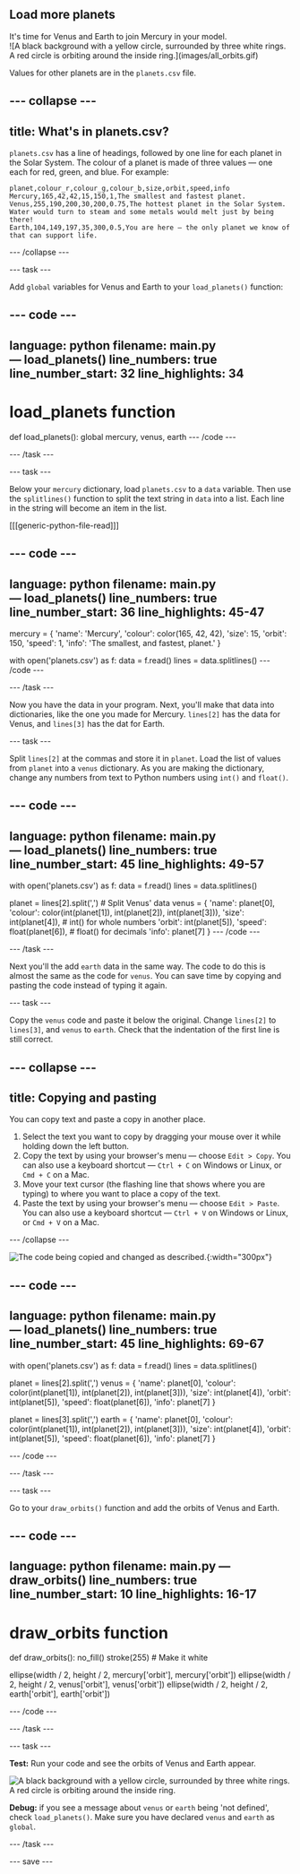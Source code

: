 ## Load more planets

<div style="display: flex; flex-wrap: wrap">
<div style="flex-basis: 200px; flex-grow: 1; margin-right: 15px;">
It's time for Venus and Earth to join Mercury in your model.
</div>
<div>
![A black background with a yellow circle, surrounded by three white rings. A red circle is orbiting around the inside ring.](images/all_orbits.gif)
</div>
</div>

Values for other planets are in the `planets.csv` file.

--- collapse ---
---
title: What's in planets.csv?
---

`planets.csv` has a line of headings, followed by one line for each planet in the Solar System. The colour of a planet is made of three values — one each for red, green, and blue. For example:

```
planet,colour_r,colour_g,colour_b,size,orbit,speed,info
Mercury,165,42,42,15,150,1,The smallest and fastest planet.
Venus,255,190,200,30,200,0.75,The hottest planet in the Solar System. Water would turn to steam and some metals would melt just by being there!
Earth,104,149,197,35,300,0.5,You are here — the only planet we know of that can support life.
```

--- /collapse ---

--- task ---

Add `global` variables for Venus and Earth to your `load_planets()` function:

--- code ---
---
language: python
filename: main.py — load_planets()
line_numbers: true
line_number_start: 32
line_highlights: 34
---
# load_planets function
def load_planets():
  global mercury, venus, earth
--- /code ---

--- /task ---

--- task ---

Below your `mercury` dictionary, load `planets.csv` to a `data` variable. Then use the `splitlines()` function to split the text string in `data` into a list. Each line in the string will become an item in the list.

[[[generic-python-file-read]]]

--- code ---
---
language: python
filename: main.py — load_planets()
line_numbers: true
line_number_start: 36
line_highlights: 45-47
---
  mercury = {
      'name': 'Mercury',
      'colour': color(165, 42, 42),
      'size': 15,
      'orbit': 150,
      'speed': 1,
      'info': 'The smallest, and fastest, planet.'
  }
  
  with open('planets.csv') as f:
    data = f.read()
    lines = data.splitlines()
--- /code ---

--- /task ---

Now you have the data in your program. Next, you'll make that data into dictionaries, like the one you made for Mercury. `lines[2]` has the data for Venus, and `lines[3]` has the dat for Earth.

--- task ---

Split `lines[2]` at the commas and store it in `planet`. Load the list of values from `planet` into a `venus` dictionary. As you are making the dictionary, change any numbers from text to Python numbers using `int()` and `float()`.

--- code ---
---
language: python
filename: main.py — load_planets()
line_numbers: true
line_number_start: 45
line_highlights: 49-57
---
  with open('planets.csv') as f:
    data = f.read()
    lines = data.splitlines()

  planet = lines[2].split(',') # Split Venus' data
  venus = { 
    'name': planet[0],
    'colour': color(int(planet[1]), int(planet[2]), int(planet[3])),
    'size': int(planet[4]), # int() for whole numbers
    'orbit': int(planet[5]),
    'speed': float(planet[6]), # float() for decimals
    'info': planet[7]
  }
--- /code ---

--- /task ---

Next you'll the add `earth` data in the same way. The code to do this is almost the same as the code for `venus`. You can save time by copying and pasting the code instead of typing it again.

--- task ---

Copy the `venus` code and paste it below the original. Change `lines[2]` to `lines[3]`, and `venus` to `earth`. Check that the indentation of the first line is still correct.

--- collapse ---
---
title: Copying and pasting
---

You can copy text and paste a copy in another place.

 1. Select the text you want to copy by dragging your mouse over it while holding down the left button.
 2. Copy the text by using your browser's menu — choose `Edit > Copy`. You can also use a keyboard shortcut — `Ctrl + C` on Windows or Linux, or `Cmd + C` on a Mac.
 3. Move your text cursor (the flashing line that shows where you are typing) to where you want to place a copy of the text.
 4. Paste the text by using your browser's menu — choose `Edit > Paste`. You can also use a keyboard shortcut — `Ctrl + V` on Windows or Linux, or `Cmd + V` on a Mac.

--- /collapse ---

![The code being copied and changed as described.](images/code_copy.gif){:width="300px"}

--- code ---
---
language: python
filename: main.py — load_planets()
line_numbers: true
line_number_start: 45
line_highlights: 69-67
---
  with open('planets.csv') as f:
    data = f.read()
    lines = data.splitlines()

  planet = lines[2].split(',')
  venus = { 
    'name': planet[0],
    'colour': color(int(planet[1]), int(planet[2]), int(planet[3])),
    'size': int(planet[4]), 
    'orbit': int(planet[5]),
    'speed': float(planet[6]), 
    'info': planet[7]
  }

  planet = lines[3].split(',') 
  earth = { 
    'name': planet[0],
    'colour': color(int(planet[1]), int(planet[2]), int(planet[3])),
    'size': int(planet[4]), 
    'orbit': int(planet[5]),
    'speed': float(planet[6]), 
    'info': planet[7]
  }

--- /code ---

--- /task ---

--- task ---

Go to your `draw_orbits()` function and add the orbits of Venus and Earth.

--- code ---
---
language: python
filename: main.py — draw_orbits()
line_numbers: true
line_number_start: 10
line_highlights: 16-17
---
# draw_orbits function
def draw_orbits():
  no_fill()
  stroke(255) # Make it white
  
  ellipse(width / 2, height / 2, mercury['orbit'], mercury['orbit'])
  ellipse(width / 2, height / 2, venus['orbit'], venus['orbit'])
  ellipse(width / 2, height / 2, earth['orbit'], earth['orbit'])

--- /code ---

--- /task ---

--- task ---

 **Test:** Run your code and see the orbits of Venus and Earth appear.

![A black background with a yellow circle, surrounded by three white rings. A red circle is orbiting around the inside ring.](images/all_orbits.gif)

**Debug:** if you see a message about `venus` or `earth` being 'not defined', check `load_planets()`. Make sure you have declared `venus` and `earth`  as `global`.

--- /task ---

--- save ---
